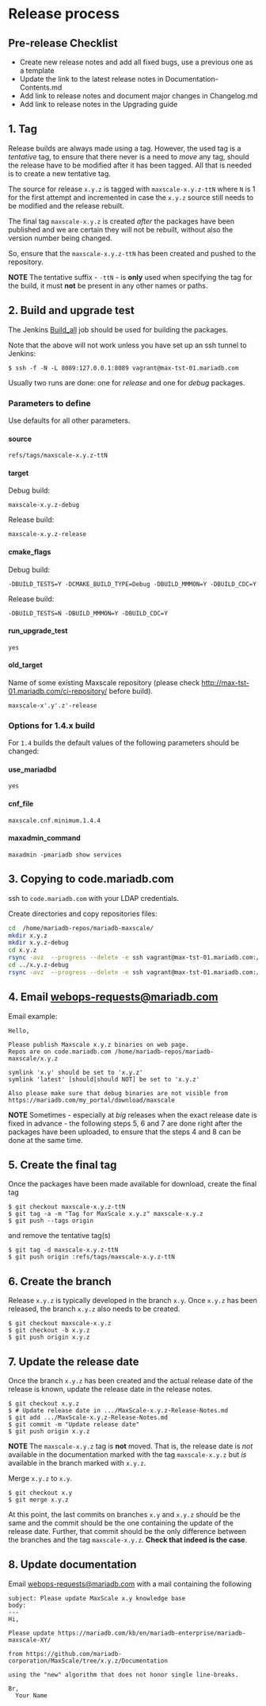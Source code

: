 # Release process

## Pre-release Checklist

* Create new release notes and add all fixed bugs, use a previous one as a template
* Update the link to the latest release notes in Documentation-Contents.md
* Add link to release notes and document major changes in Changelog.md
* Add link to release notes in the Upgrading guide 

## 1. Tag

Release builds are always made using a tag. However, the used
tag is a _tentative_ tag, to ensure that there never is a need
to _move_ any tag, should the release have to be modified after
it has been tagged. All that is needed is to create a new
tentative tag.

The source for release `x.y.z` is tagged with `maxscale-x.y.z-ttN`
where `N` is 1 for the first attempt and incremented in case the
`x.y.z` source still needs to be modified and the release rebuilt.

The final tag `maxscale-x.y.z` is created _after_ the packages have
been published and we are certain they will not be rebuilt, without
also the version number being changed.

So, ensure that the `maxscale-x.y.z-ttN` has been created and pushed
to the repository.

**NOTE** The tentative suffix - `-ttN` - is **only** used when
specifying the tag for the build, it must **not** be present in
any other names or paths.

## 2. Build and upgrade test

The Jenkins
[Build_all](http://localhost:8089/job/build_all/)
job should be used for building the packages.

Note that the above will not work unless you have set up an
ssh tunnel to Jenkins:
```
$ ssh -f -N -L 8089:127.0.0.1:8089 vagrant@max-tst-01.mariadb.com
```

Usually two runs are done: one for _release_ and one for _debug_ packages.

### Parameters to define

Use defaults for all other parameters.

#### source
```
refs/tags/maxscale-x.y.z-ttN
```

#### target
Debug build:
```
maxscale-x.y.z-debug
```

Release build:
```
maxscale-x.y.z-release
```

#### cmake_flags

Debug build:
```
-DBUILD_TESTS=Y -DCMAKE_BUILD_TYPE=Debug -DBUILD_MMMON=Y -DBUILD_CDC=Y
```

Release build:
```
-DBUILD_TESTS=N -DBUILD_MMMON=Y -DBUILD_CDC=Y
```

#### run_upgrade_test

```
yes
```

#### old_target

Name of some existing Maxscale repository
(please check http://max-tst-01.mariadb.com/ci-repository/
before build).

```
maxscale-x'.y'.z'-release
```

### Options for 1.4.x build

For `1.4` builds the default values of the following parameters
should be changed:

#### use_mariadbd

```
yes
```

#### cnf_file

```
maxscale.cnf.minimum.1.4.4
```

#### maxadmin_command

```
maxadmin -pmariadb show services
```

## 3. Copying to code.mariadb.com

ssh to `code.mariadb.com` with your LDAP credentials.

Create directories and copy repositories files:

```bash
cd  /home/mariadb-repos/mariadb-maxscale/
mkdir x.y.z
mkdir x.y.z-debug
cd x.y.z
rsync -avz  --progress --delete -e ssh vagrant@max-tst-01.mariadb.com:/home/vagrant/repository/maxscale-x.y.z-release/mariadb-maxscale/ .
cd ../x.y.z-debug
rsync -avz  --progress --delete -e ssh vagrant@max-tst-01.mariadb.com:/home/vagrant/repository/maxscale-x.y.z-debug/mariadb-maxscale/ .
```

## 4. Email webops-requests@mariadb.com

Email example:

```
Hello,

Please publish Maxscale x.y.z binaries on web page.
Repos are on code.mariadb.com /home/mariadb-repos/mariadb-maxscale/x.y.z

symlink 'x.y' should be set to 'x.y.z'
symlink 'latest' [should|should NOT] be set to 'x.y.z'

Also please make sure that debug binaries are not visible from
https://mariadb.com/my_portal/download/maxscale
```

**NOTE** Sometimes - especially at _big_ releases when the exact release
date is fixed in advance - the following steps 5, 6 and 7 are done right
after the packages have been uploaded, to ensure that the steps 4 and 8
can be done at the same time.

## 5. Create the final tag

Once the packages have been made available for download, create
the final tag
```
$ git checkout maxscale-x.y.z-ttN
$ git tag -a -m "Tag for MaxScale x.y.z" maxscale-x.y.z
$ git push --tags origin
```
and remove the tentative tag(s)
```
$ git tag -d maxscale-x.y.z-ttN
$ git push origin :refs/tags/maxscale-x.y.z-ttN
```

## 6. Create the branch

Release `x.y.z` is typically developed in the branch `x.y`.
Once `x.y.z` has been released, the branch `x.y.z` also needs
to be created.
```
$ git checkout maxscale-x.y.z
$ git checkout -b x.y.z
$ git push origin x.y.z
```

## 7. Update the release date

Once the branch `x.y.z` has been created and the actual release
date of the release is known, update the release date in the
release notes.
```
$ git checkout x.y.z
$ # Update release date in .../MaxScale-x.y.z-Release-Notes.md
$ git add .../MaxScale-x.y.z-Release-Notes.md
$ git commit -m "Update release date"
$ git push origin x.y.z
```

**NOTE** The `maxscale-x.y.z` tag is **not** moved. That is, the
release date is _not_ available in the documentation marked with
the tag `maxscale-x.y.z` but _is_ available in the branch marked
with `x.y.z`.

Merge `x.y.z` to `x.y`.
```
$ git checkout x.y
$ git merge x.y.z
```

At this point, the last commits on branches `x.y` and `x.y.z`
should be the same and the commit should be the one containing the
update of the release date. Further, that commit should be the only
difference between the branches and the tag `maxscale-x.y.z`.
**Check that indeed is the case**.

## 8. Update documentation

Email webops-requests@mariadb.com with a mail containing the
following
```
subject: Please update MaxScale x.y knowledge base
body:
---
Hi,

Please update https://mariadb.com/kb/en/mariadb-enterprise/mariadb-maxscale-XY/

from https://github.com/mariadb-corporation/MaxScale/tree/x.y.z/Documentation

using the "new" algorithm that does not honor single line-breaks.

Br,
  Your Name
```
